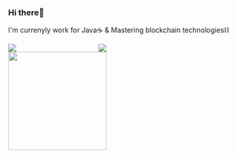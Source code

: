 ### Hi there👋  
I'm currenyly work for Java☕ & Mastering blockchain technologies⛓
<div r style="display: inline-block; justify-content: space-evenly;">
<img align="right" src="https://github-readme-stats.vercel.app/api/top-langs/?username=l-aleksashka-l&langs_count=6&hide=javascript,css&theme=dark">
<img style="right;" src="https://github-readme-stats.vercel.app/api?username=l-aleksashka-l&count_private=true&show_icons=true&theme=dark&hide_title=true">
<div style="justify-content: space-evenly;">
  <img src="https://github.com/l-aleksashka-l/l-aleksashka-l/blob/master/prtyparrot-512px-1.gif" width="200"">
</div>
</div>
<br />
